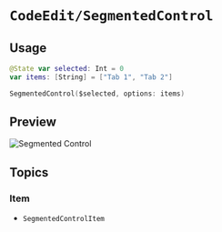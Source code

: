 # ``CodeEdit/SegmentedControl``

## Usage

```swift
@State var selected: Int = 0
var items: [String] = ["Tab 1", "Tab 2"]

SegmentedControl($selected, options: items)
```

## Preview

![Segmented Control](Resources/SegmentedControl_View.png)

## Topics

### Item

- ``SegmentedControlItem``
